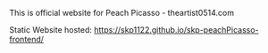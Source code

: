 This is official website for Peach Picasso - theartist0514.com

Static Website hosted:  https://skp1122.github.io/skp-peachPicasso-frontend/

